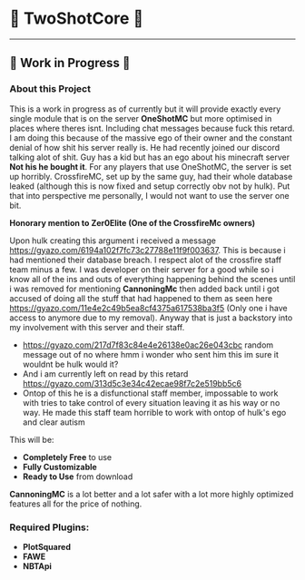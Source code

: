 # 🌟 TwoShotCore 🌟

---

## 🚧 Work in Progress 🚧

###  About this Project

This is a work in progress as of currently but it will provide exactly every single module that is on the server **OneShotMC** but more optimised in places where theres isnt. Including chat messages because fuck this retard. 
I am doing this because of the massive ego of their owner and the constant denial of how shit his server really is. He had recently joined our discord talking alot of shit. Guy has a kid but has an ego about his minecraft server **Not his he bought it**.
For any players that use OneShotMC, the server is set up horribly. CrossfireMC, set up by the same guy, had their whole database leaked (although this is now fixed and setup correctly obv not by hulk). Put that into perspective me personally, I would not want to use the server one bit.

**Honorary mention to Zer0Elite (One of the CrossfireMc owners)**

Upon hulk creating this argument i received a message https://gyazo.com/6194a102f7fc73c27788e11f9f003637. This is because i had mentioned their database breach. I respect alot of the crossfire staff team minus a few. I was developer on their server for a good while so i know all of the ins and outs of everything happening behind the scenes until i was removed for mentioning **CannoningMc** then added back until i got accused of doing all the stuff that had happened to them as seen here https://gyazo.com/11e4e2c49b5ea8cf4375a617538ba3f5 (Only one i have access to anymore due to my removal). Anyway that is just a backstory into my involvement with this server and their staff.

- https://gyazo.com/217d7f83c84e4e26138e0ac26e043cbc random message out of no where hmm i wonder who sent him this im sure it wouldnt be hulk would it?
- And i am currently left on read by this retard https://gyazo.com/313d5c3e34c42ecae98f7c2e519bb5c6
- Ontop of this  he is a disfunctional staff member, impossable to work with tries to take control of every situation leaving it as his way or no way. He made this staff team horrible to work with ontop of hulk's ego and clear autism

This will be:
- **Completely Free** to use
- **Fully Customizable**
- **Ready to Use** from download

**CannoningMC** is a lot better and a lot safer with a lot more highly optimized features all for the price of nothing.

###  Required Plugins:

- **PlotSquared**
- **FAWE**
- **NBTApi**
